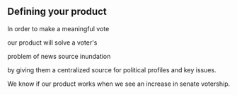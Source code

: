 ## Defining your product

In order to make a meaningful vote

our product will solve a voter's

problem of news source inundation

by giving them a centralized source for political profiles and key issues.

We know if our product works when we see an increase in senate votership.

